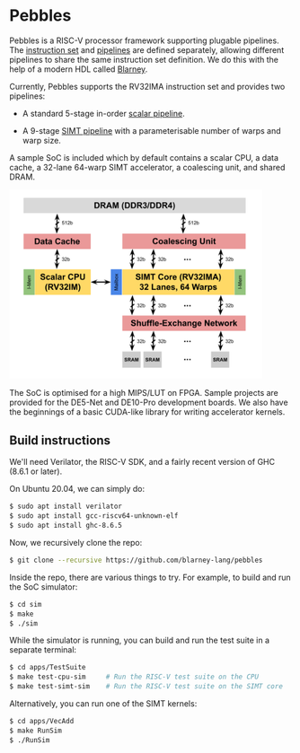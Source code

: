 # Pebbles

Pebbles is a RISC-V processor framework supporting plugable pipelines.
The [instruction set](src/Pebbles/Instructions) and
[pipelines](src/Pebbles/Pipeline) are defined separately, allowing
different pipelines to share the same instruction set definition. 
We do this with the help of a modern HDL called
[Blarney](https://github.com/blarney-lang/blarney).

Currently, Pebbles supports the RV32IMA instruction set and provides
two pipelines:

  * A standard 5-stage in-order [scalar pipeline](src/Pebbles/Pipeline/Scalar.hs).

  * A 9-stage [SIMT pipeline](src/Pebbles/Pipeline/SIMT.hs)
    with a parameterisable number of warps and warp size.

A sample SoC is included which by default contains a scalar CPU, a
data cache, a 32-lane 64-warp SIMT accelerator, a coalescing unit, and
shared DRAM.

<img src="doc/SoC.svg" width="450">

The SoC is optimised for a high MIPS/LUT on FPGA.  Sample projects are
provided for the DE5-Net and DE10-Pro development boards.  We also
have the beginnings of a basic CUDA-like library for writing
accelerator kernels.

## Build instructions

We'll need Verilator, the RISC-V SDK, and a fairly recent version
of GHC (8.6.1 or later).

On Ubuntu 20.04, we can simply do:

```sh
$ sudo apt install verilator
$ sudo apt install gcc-riscv64-unknown-elf
$ sudo apt install ghc-8.6.5
```

Now, we recursively clone the repo:

```sh
$ git clone --recursive https://github.com/blarney-lang/pebbles
```

Inside the repo, there are various things to try.  For example, to
build and run the SoC simulator:

```sh
$ cd sim
$ make
$ ./sim
```

While the simulator is running, you can build and run the test suite
in a separate terminal:

```sh
$ cd apps/TestSuite
$ make test-cpu-sim     # Run the RISC-V test suite on the CPU
$ make test-simt-sim    # Run the RISC-V test suite on the SIMT core
```

Alternatively, you can run one of the SIMT kernels:

```sh
$ cd apps/VecAdd
$ make RunSim
$ ./RunSim
```
